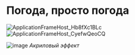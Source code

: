 # Погода, просто погода


![ApplicationFrameHost_Hb8fXc1BLc](https://user-images.githubusercontent.com/44779327/159305935-824c036c-96ef-4ada-9a78-84a741866c9e.png)
![ApplicationFrameHost_CyefwQeoCQ](https://user-images.githubusercontent.com/44779327/159306003-730b683d-ef7f-4595-bfb7-757885be0cec.png)

![image](https://user-images.githubusercontent.com/44779327/159331849-a2c51223-f575-41de-811e-a252bffeefa3.png)
*Акриловый эффект*
